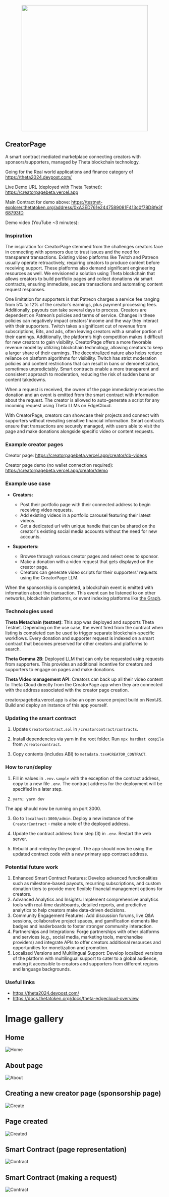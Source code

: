 <p align='center'>
    <img src='https://i.ibb.co/8NndGYC/logo.png' width=400 />
</p>

## CreatorPage

A smart contract mediated marketplace connecting creators with sponsors/supporters, managed by Theta blockchain technology.

Going for the Real world applications and finance category of https://theta2024.devpost.com/

Live Demo URL (deployed with Theta Testnet): https://creatorpagebeta.vercel.app

Main Contract for demo above: https://testnet-explorer.thetatoken.org/address/0xA3ED761e2447589081F413c0f78D8fe3f68793fD

Demo video (YouTube ~3 minutes):

### Inspiration

The inspiration for CreatorPage stemmed from the challenges creators face in connecting with sponsors due to trust issues and the need for transparent transactions. Existing video platforms like Twitch and Patreon usually operate retroactively, requiring creators to produce content before receiving support. These platforms also demand significant engineering resources as well. We envisioned a solution using Theta blockchain that allows creators to build portfolio pages and collect donations via smart contracts, ensuring immediate, secure transactions and automating content request responses.

One limitation for supporters is that Patreon charges a service fee ranging from 5% to 12% of the creator’s earnings, plus payment processing fees. Additionally, payouts can take several days to process. Creators are dependent on Patreon’s policies and terms of service. Changes in these policies can negatively impact creators’ income and the way they interact with their supporters. Twitch takes a significant cut of revenue from subscriptions, Bits, and ads, often leaving creators with a smaller portion of their earnings. Additionally, the platform’s high competition makes it difficult for new creators to gain visibility. CreatorPage offers a more favorable revenue model by utilizing blockchain technology, allowing creators to keep a larger share of their earnings. The decentralized nature also helps reduce reliance on platform algorithms for visibility. Twitch has strict moderation policies and content restrictions that can result in bans or demonetization, sometimes unpredictably. Smart contracts enable a more transparent and consistent approach to moderation, reducing the risk of sudden bans or content takedowns.


When a request is received, the owner of the page immediately receives the donation and an event is emitted from the smart contract with information about the request. The creator is allowed to auto-generate a script for any incoming request using Theta LLMs on EdgeCloud.

With CreatorPage, creators can showcase their projects and connect with supporters without revealing sensitive financial information. Smart contracts ensure that transactions are securely managed, with users able to visit the page and make donations alongside specific video or content requests.


### Example creator pages


Creator page: https://creatorpagebeta.vercel.app/creator/cb-videos

Creator page demo (no wallet connection required): https://creatorpagebeta.vercel.app/creator/demo

### Example use case

* **Creators:**
    * Post their portfolio page with their connected address to begin receiving video requests.
    * Add existing videos in a portfolio carousel featuring their latest videos.
    * Get a dedicated url with unique handle that can be shared on the creator's existing social media accounts without the need for new accounts.

* **Supporters:**
    * Browse through various creator pages and select ones to sponsor.
    * Make a donation with a video request that gets displayed on the creator page.
    * Creators can generate video scripts for their supporters' requests using the CreatorPage LLM.

When the sponsorship is completed, a blockchain event is emitted with information about the transaction. This event can be listened to on other networks, blockchain platforms, or event indexing platforms like <a href="https://thegraph.com/" target="_blank">the Graph</a>.

### Technologies used

**Theta Metachain (testnet)**: This app was deployed and supports Theta Testnet. Depending on the use case, the event fired from the contract when listing is completed can be used to trigger separate blockchain-specific workflows. Every donation and supporter request is indexed on a smart contract that becomes preserved for other creators and platforms to search.

**Theta Gemma 2B**: Deployed LLM that can only be requested using requests from supporters. This provides an additional incentive for creators and supporters to engage on pages and make donations.

**Theta Video management API**: Creators can back up all their video content to Theta Cloud directly from the CreatorPage app when they are connected with the address associated with the creator page creation.

creatorpagebeta.vercel.app is also an open source project build on NextJS. Build and deploy an instance of this app yourself.

### Updating the smart contract

1. Update `CreatorContract.sol` in `/creatorcontract/contracts`.

2. Install dependencies via yarn in the root folder. Run `npx hardhat compile` from `/creatorcontract`.

3. Copy contents (includes ABI) to `metadata.tsx#CREATOR_CONTRACT`.

### How to run/deploy

1. Fill in values in `.env.sample` with the exception of the contract address, copy to a new file `.env`. The contract address for the deployment will be specified in a later step.

2. `yarn; yarn dev`

The app should now be running on port 3000.

3.  Go to `localhost:3000/admin`. Deploy a new instance of the `CreatorContract` - make a note of the deployed address.

4. Update the contract address from step (3) in `.env`. Restart the web server.

5. Rebuild and redeploy the project. The app should now be using the updated contract code with a new primary app contract address.

### Potential future work

1. Enhanced Smart Contract Features: Develop advanced functionalities such as milestone-based payouts, recurring subscriptions, and custom donation tiers to provide more flexible financial management options for creators.
2. Advanced Analytics and Insights: Implement comprehensive analytics tools with real-time dashboards, detailed reports, and predictive analytics to help creators make data-driven decisions.
3. Community Engagement Features: Add discussion forums, live Q&A sessions, collaborative project spaces, and gamification elements like badges and leaderboards to foster stronger community interaction.
4. Partnerships and Integrations: Forge partnerships with other platforms and services (e.g., social media, marketing tools, merchandise providers) and integrate APIs to offer creators additional resources and opportunities for monetization and promotion.
5. Localized Versions and Multilingual Support: Develop localized versions of the platform with multilingual support to cater to a global audience, making it accessible to creators and supporters from different regions and language backgrounds.

### Useful links

* https://theta2024.devpost.com/
* https://docs.thetatoken.org/docs/theta-edgecloud-overview

# Image gallery

## Home

![Home](./img/home.png)

## About page

![About](./img/about.png)

## Creating a new creator page (sponsorship page)

![Create](./img/create.png)

## Page created

![Created](./img/created.png)

## Smart Contract (page representation)

![Contract](./img/contract1.png)

## Smart Contract (making a request)

![Contract](./img/contract2.png)
